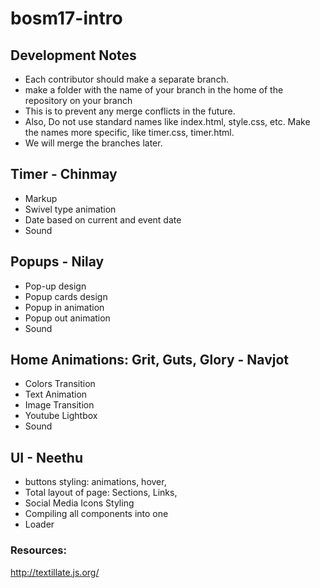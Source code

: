 # bosm17-intro

## Development Notes
- Each contributor should make a separate branch.
- make a folder with the name of your branch in the home of the repository on your branch
- This is to prevent any merge conflicts in the future.
- Also, Do not use standard names like index.html, style.css, etc. Make the names more specific, like timer.css, timer.html.
- We will merge the branches later.

## Timer - Chinmay
- Markup
- Swivel type animation
- Date based on current and event date
- Sound

## Popups - Nilay
- Pop-up design
- Popup cards design
- Popup in animation
- Popup out animation
- Sound

## Home Animations: Grit, Guts, Glory - Navjot
- Colors Transition
- Text Animation
- Image Transition
- Youtube Lightbox
- Sound

## UI - Neethu
- buttons styling: animations, hover, 
- Total layout of page: Sections, Links, 
- Social Media Icons Styling
- Compiling all components into one
- Loader



### Resources:
http://textillate.js.org/
